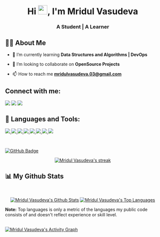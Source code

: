 <!-- <a href="#"><img width="100%" height="auto" src="https://i.imgur.com/iXuL1HG.png" height="150px"/></a> -->

<h1 align="center">Hi <img src="https://raw.githubusercontent.com/MartinHeinz/MartinHeinz/master/wave.gif" width="30px">, I'm Mridul Vasudeva</h1>
<h3 align="center">A Student | A Learner</h3>


## 🙋‍♂️ About Me


- 🌱 I’m currently learning **Data Structures and Algorithms | DevOps**

- 👯 I’m looking to collaborate on **OpenSource Projects**


- 📫 How to reach me **mridulvasudeva.03@gmail.com**


## Connect with me:
<p align="left">

<a href = "https://www.linkedin.com/in/mridul-vasudeva-325a55222/"><img src="https://img.icons8.com/fluent/48/000000/linkedin.png"/></a>
<a href = "https://twitter.com/MridulVasudeva"><img src="https://img.icons8.com/fluent/48/000000/twitter.png"/></a>
<a href = "https://www.instagram.com/mridul_vasudeva/"><img src="https://img.icons8.com/fluent/48/000000/instagram-new.png"/></a>


## 🚀 Languages and Tools:

<p align="left"> 
    <a href="https://www.cprogramming.com/">
    <img src="https://img.icons8.com/color/48/000000/c-programming.png"/>
    <a href="https://isocpp.org/" target="_blank">
    <img src="https://img.icons8.com/color/48/000000/c-plus-plus-logo.png"/>
    <a href="https://www.java.com" target="_blank"> <img src="https://img.icons8.com/color/48/000000/java-coffee-cup-logo.png"/> </a>
    <a href="https://www.python.org" target="_blank"> <img src="https://img.icons8.com/color/48/000000/python.png"/> </a>    
    <a href="https://git-scm.com/" target="_blank"> <img src="https://img.icons8.com/color/48/000000/git.png"/> </a> 
    <a href="https://www.w3.org/html/" target="_blank"> <img src="https://img.icons8.com/color/48/000000/html-5.png"/> </a> 
    <a href="https://www.w3schools.com/css/" target="_blank"> <img src="https://img.icons8.com/color/48/000000/css3.png"/> </a> 
    <a href="https://nodejs.org/en/"> <img src="https://img.icons8.com/color/48/000000/node-js.png"> </a>
</p>

<br/>


<a href="https://github.com/Mridul1703?tab=followers"><img src="https://img.shields.io/github/followers/Mridul1703?label=Followers&style=social" alt="GitHub Badge"></a>

<p align="center">
    <a href="https://github.com/Mridul1703/github-readme-streak-stats">
        <img title="🔥 Get streak stats for your profile at git.io/streak-stats" alt="Mridul Vasudeva's streak" src="https://github-readme-streak-stats.herokuapp.com/?user=Mridul1703&theme=black-ice&hide_border=true&stroke=0000&background=000000"/>
    </a>
</p>

## 📊 My Github Stats

  <br/>
   <p align="center">
    <a href="https://github.com/Mridul1703/github-readme-stats"><img alt="Mridul Vasudeva's Github Stats" src="https://github-readme-stats.vercel.app/api?username=Mridul1703&show_icons=true&count_private=true&theme=react&hide_border=true&bg_color=000000" /></a>
  <a href="https://github.com/Mridul1703/github-readme-stats"><img alt="Mridul Vasudeva's Top Languages" src="https://github-readme-stats.vercel.app/api/top-langs/?username=Mridul1703&langs_count=8&count_private=true&layout=compact&theme=react&hide_border=true&bg_color=000000" /></a>
  <br/>
       </p>
  <b>Note:</b> Top languages is only a metric of the languages my public code consists of and doesn't reflect experience or skill level.


<br/>
<br/>

<a href="https://github.com/Mridul1703/github-readme-activity-graph"><img alt="Mridul Vasudeva's Activity Graph" src="https://activity-graph.herokuapp.com/graph?username=Mridul1703&bg_color=000000&color=008000&line=FFFFFF&point=FFFFFF&hide_border=true" /></a>

<br/>
<br/>


</p>
